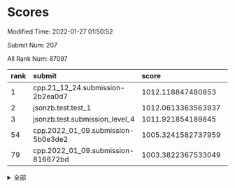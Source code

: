 # Scores

Modified Time: 2022-01-27 01:50:52

Submit Num: 207

All Rank Num: 87097

| rank |               submit               |       score        |       sigma        | pk_num |
| :--- | :--------------------------------- | :----------------- | :----------------- | :----- |
| 1    | cpp.21_12_24.submission-2b2ea0d7   | 1012.118847480853  | 0.8469792749202526 | 1683   |
| 2    | jsonzb.test.test_1                 | 1012.0613363563937 | 0.7701072527787272 | 1676   |
| 3    | jsonzb.test.submission_level_4     | 1011.921854189845  | 0.7869997235857343 | 1684   |
| 54   | cpp.2022_01_09.submission-5b0e3de2 | 1005.3241582737959 | 0.7378108548130916 | 1686   |
| 79   | cpp.2022_01_09.submission-816672bd | 1003.3822367533049 | 0.7173655454284682 | 1686   |


<details>
<summary>全部</summary>

| rank |                 submit                 |       score        |       sigma        | pk_num |
| :--- | :------------------------------------- | :----------------- | :----------------- | :----- |
| 1    | cpp.21_12_24.submission-2b2ea0d7       | 1012.118847480853  | 0.8469792749202526 | 1683   |
| 2    | jsonzb.test.test_1                     | 1012.0613363563937 | 0.7701072527787272 | 1676   |
| 3    | jsonzb.test.submission_level_4         | 1011.921854189845  | 0.7869997235857343 | 1684   |
| 4    | gobigger.level_3.submission_level_3_32 | 1011.6753142485775 | 0.7789560901065125 | 1684   |
| 5    | gobigger.level_3.submission_level_3_43 | 1011.5410372551594 | 0.7880687468952917 | 1684   |
| 6    | gobigger.level_3.submission_level_3_40 | 1011.3227741164874 | 0.7959480882251211 | 1688   |
| 7    | gobigger.level_3.submission_level_3_44 | 1011.2673448010269 | 0.7687157154238249 | 1684   |
| 8    | gobigger.level_3.submission_level_3_16 | 1011.2358686312942 | 0.7926899595492706 | 1675   |
| 9    | gobigger.level_3.submission_level_3_38 | 1011.07739311809   | 0.7603491872994245 | 1680   |
| 10   | gobigger.level_3.submission_level_3_42 | 1010.8958908869904 | 0.756052717648234  | 1682   |
| 11   | gobigger.level_3.submission_level_3_12 | 1010.8398907181142 | 0.7826542342320976 | 1687   |
| 12   | gobigger.level_3.submission_level_3_10 | 1010.821144460323  | 0.7555969005168007 | 1679   |
| 13   | gobigger.level_3.submission_level_3_7  | 1010.6781497988044 | 0.7715862138691725 | 1681   |
| 14   | gobigger.level_3.submission_level_3_48 | 1010.584851786997  | 0.7708997184057638 | 1680   |
| 15   | gobigger.level_3.submission_level_3_15 | 1010.5244135438323 | 0.7405598342174415 | 1686   |
| 16   | gobigger.level_3.submission_level_3_9  | 1010.4889409500812 | 0.7810486395596139 | 1684   |
| 17   | gobigger.level_3.submission_level_3_6  | 1010.4861841955088 | 0.7683380335783054 | 1681   |
| 18   | gobigger.level_3.submission_level_3_41 | 1010.4705222210827 | 0.7555153106625313 | 1688   |
| 19   | gobigger.level_3.submission_level_3_2  | 1010.4420440646632 | 0.7580388151672423 | 1682   |
| 20   | gobigger.level_3.submission_level_3_31 | 1010.356836619139  | 0.7743731535469845 | 1684   |
| 21   | gobigger.level_3.submission_level_3_49 | 1010.3387593060253 | 0.7893414002537031 | 1685   |
| 22   | gobigger.level_3.submission_level_3_26 | 1010.3287314743169 | 0.7589454160049404 | 1682   |
| 23   | gobigger.level_3.submission_level_3_18 | 1010.2580165940049 | 0.7649461435959821 | 1687   |
| 24   | gobigger.level_3.submission_level_3_46 | 1010.2465319503417 | 0.7629172009226278 | 1680   |
| 25   | gobigger.level_3.submission_level_3_5  | 1010.2106614224965 | 0.7464130611426467 | 1681   |
| 26   | gobigger.level_3.submission_level_3_39 | 1010.2038371344642 | 0.7634143137015598 | 1683   |
| 27   | gobigger.level_3.submission_level_3_29 | 1010.051453965958  | 0.772391362419019  | 1679   |
| 28   | gobigger.level_3.submission_level_3_24 | 1010.03359138078   | 0.7669689607363327 | 1684   |
| 29   | gobigger.level_3.submission_level_3_20 | 1010.0240695312016 | 0.780501148772892  | 1685   |
| 30   | gobigger.level_3.submission_level_3_3  | 1009.999888823652  | 0.7565751144980445 | 1678   |
| 31   | gobigger.level_3.submission_level_3_0  | 1009.9412569337053 | 0.7614629635546982 | 1676   |
| 32   | gobigger.level_3.submission_level_3_35 | 1009.9365635062134 | 0.7511748614025613 | 1682   |
| 33   | gobigger.level_3.submission_level_3_11 | 1009.9079240961705 | 0.7609680799006544 | 1680   |
| 34   | gobigger.level_3.submission_level_3_14 | 1009.8130237467341 | 0.748492173480293  | 1684   |
| 35   | gobigger.level_3.submission_level_3_23 | 1009.7942517378141 | 0.7653098737829029 | 1682   |
| 36   | gobigger.level_3.submission_level_3_47 | 1009.7606059261901 | 0.7565482619821381 | 1687   |
| 37   | gobigger.level_3.submission_level_3_27 | 1009.7285092688837 | 0.7577595344442558 | 1680   |
| 38   | gobigger.level_3.submission_level_3_22 | 1009.6555239957921 | 0.7621256174352038 | 1685   |
| 39   | gobigger.level_3.submission_level_3_30 | 1009.6416861515727 | 0.7634496354591426 | 1682   |
| 40   | gobigger.level_3.submission_level_3_25 | 1009.5952026238368 | 0.7543251200003671 | 1685   |
| 41   | gobigger.level_3.submission_level_3_13 | 1009.4807737967809 | 0.7768015038627939 | 1681   |
| 42   | gobigger.level_3.submission_level_3_34 | 1009.4192986407992 | 0.7330348689489979 | 1681   |
| 43   | gobigger.level_3.submission_level_3_33 | 1009.3785611259534 | 0.757768499014609  | 1684   |
| 44   | gobigger.level_3.submission_level_3_19 | 1009.346535017502  | 0.7412071934657155 | 1686   |
| 45   | gobigger.level_3.submission_level_3_28 | 1009.3338963242627 | 0.7581415549017875 | 1684   |
| 46   | gobigger.level_3.submission_level_3_21 | 1009.329580544959  | 0.7360488805155266 | 1680   |
| 47   | gobigger.level_3.submission_level_3_1  | 1009.2348083562049 | 0.7528724743143423 | 1683   |
| 48   | gobigger.level_3.submission_level_3_4  | 1008.8719326916447 | 0.7407779218722624 | 1682   |
| 49   | gobigger.level_3.submission_level_3_37 | 1008.7876559206627 | 0.7364665952972143 | 1678   |
| 50   | gobigger.level_3.submission_level_3_8  | 1008.7760529264841 | 0.7305304730681096 | 1680   |
| 51   | gobigger.level_3.submission_level_3_45 | 1008.6666716730363 | 0.7336317482205454 | 1680   |
| 52   | gobigger.level_3.submission_level_3_36 | 1008.4255430416059 | 0.7505116718918053 | 1682   |
| 53   | gobigger.level_3.submission_level_3_17 | 1008.2385866111696 | 0.7392948280477997 | 1681   |
| 54   | cpp.2022_01_09.submission-5b0e3de2     | 1005.3241582737959 | 0.7378108548130916 | 1686   |
| 55   | gobigger.level_1.submission_level_1_36 | 1005.1408318038687 | 0.7250900427942889 | 1675   |
| 56   | gobigger.level_1.submission_level_1_17 | 1004.9450678558769 | 0.7069265223301796 | 1679   |
| 57   | gobigger.level_1.submission_level_1_40 | 1004.4960039047937 | 0.7282575760093559 | 1692   |
| 58   | gobigger.level_1.submission_level_1_6  | 1004.4479628222721 | 0.7233774991972866 | 1686   |
| 59   | gobigger.level_1.submission_level_1_9  | 1004.3678815280311 | 0.7221763936127819 | 1681   |
| 60   | gobigger.level_1.submission_level_1_35 | 1004.363769383167  | 0.729205070403864  | 1679   |
| 61   | gobigger.level_1.submission_level_1_22 | 1004.3539996083691 | 0.725554849554655  | 1680   |
| 62   | gobigger.level_1.submission_level_1_16 | 1004.3105161451379 | 0.7234904997168461 | 1686   |
| 63   | gobigger.level_1.submission_level_1_23 | 1004.2269775000551 | 0.705925526518833  | 1681   |
| 64   | gobigger.level_1.submission_level_1_27 | 1004.2261017209204 | 0.7228986370233862 | 1685   |
| 65   | gobigger.level_1.submission_level_1_1  | 1004.1820760503333 | 0.7222739521185546 | 1686   |
| 66   | gobigger.level_1.submission_level_1_38 | 1004.1605524238411 | 0.7166144526047603 | 1680   |
| 67   | gobigger.level_1.submission_level_1_39 | 1003.9312174317931 | 0.721799100700599  | 1686   |
| 68   | gobigger.level_1.submission_level_1_7  | 1003.8618957610773 | 0.727811413240381  | 1685   |
| 69   | gobigger.level_1.submission_level_1_13 | 1003.8196636067395 | 0.7176923553899764 | 1680   |
| 70   | gobigger.level_1.submission_level_1_33 | 1003.7210250688419 | 0.7130547102318625 | 1685   |
| 71   | gobigger.level_1.submission_level_1_26 | 1003.6990791004619 | 0.71570305535357   | 1683   |
| 72   | gobigger.level_1.submission_level_1_44 | 1003.6973143077424 | 0.714412519141276  | 1686   |
| 73   | gobigger.level_1.submission_level_1_21 | 1003.6654281345453 | 0.7188810914442901 | 1688   |
| 74   | gobigger.level_1.submission_level_1_49 | 1003.6259678403889 | 0.7196079079654423 | 1682   |
| 75   | gobigger.level_1.submission_level_1_25 | 1003.6227048975919 | 0.7243091266393052 | 1680   |
| 76   | gobigger.level_1.submission_level_1_24 | 1003.5892419725709 | 0.7118301505589941 | 1681   |
| 77   | gobigger.level_1.submission_level_1_47 | 1003.5546882876846 | 0.7216092596448165 | 1686   |
| 78   | gobigger.level_1.submission_level_1_37 | 1003.5485756884741 | 0.7156089258092061 | 1682   |
| 79   | cpp.2022_01_09.submission-816672bd     | 1003.3822367533049 | 0.7173655454284682 | 1686   |
| 80   | gobigger.level_1.submission_level_1_12 | 1003.3483379729904 | 0.7182697815504286 | 1684   |
| 81   | gobigger.level_1.submission_level_1_42 | 1003.3302340449484 | 0.7111368265996967 | 1680   |
| 82   | gobigger.level_1.submission_level_1_30 | 1003.2923946119624 | 0.7187485185221368 | 1682   |
| 83   | gobigger.level_1.submission_level_1_45 | 1003.1579325457218 | 0.7215890854265096 | 1684   |
| 84   | gobigger.level_1.submission_level_1_41 | 1003.1163395179301 | 0.715137411404696  | 1680   |
| 85   | gobigger.level_1.submission_level_1_32 | 1003.099899942143  | 0.7160298967525969 | 1685   |
| 86   | gobigger.level_1.submission_level_1_4  | 1003.0827226323784 | 0.7133472627735172 | 1682   |
| 87   | gobigger.level_1.submission_level_1_14 | 1002.9712429499893 | 0.7088701297937875 | 1685   |
| 88   | gobigger.level_1.submission_level_1_29 | 1002.9579772180853 | 0.7183206711679049 | 1681   |
| 89   | gobigger.level_1.submission_level_1_20 | 1002.9260627642096 | 0.7168913083854446 | 1681   |
| 90   | gobigger.level_1.submission_level_1_28 | 1002.9232490468573 | 0.7079632239881235 | 1686   |
| 91   | gobigger.level_1.submission_level_1_8  | 1002.691680512574  | 0.7203542243502724 | 1683   |
| 92   | gobigger.level_1.submission_level_1_5  | 1002.6783408093057 | 0.7156552203694586 | 1684   |
| 93   | gobigger.level_1.submission_level_1_46 | 1002.5685393762752 | 0.711670251285009  | 1685   |
| 94   | gobigger.level_1.submission_level_1_18 | 1002.5154444341208 | 0.7239591851408166 | 1683   |
| 95   | gobigger.level_1.submission_level_1_34 | 1002.4229031415741 | 0.7104616773058223 | 1688   |
| 96   | gobigger.level_1.submission_level_1_11 | 1002.3996585494119 | 0.7127466623378095 | 1685   |
| 97   | gobigger.level_1.submission_level_1_3  | 1002.3185340297388 | 0.7158535678714368 | 1689   |
| 98   | gobigger.level_1.submission_level_1_2  | 1002.2838436424429 | 0.7236110390166145 | 1689   |
| 99   | gobigger.level_1.submission_level_1_43 | 1002.2188792728946 | 0.7055452211559909 | 1682   |
| 100  | gobigger.level_1.submission_level_1_31 | 1002.1119222588172 | 0.7152767911533077 | 1680   |
| 101  | gobigger.level_1.submission_level_1_15 | 1002.0691225977154 | 0.7184672061530608 | 1680   |
| 102  | gobigger.level_1.submission_level_1_19 | 1002.0098970992592 | 0.7167127561562603 | 1687   |
| 103  | gobigger.level_1.submission_level_1_0  | 1001.966063598072  | 0.7224277251683362 | 1682   |
| 104  | gobigger.level_1.submission_level_1_48 | 1001.9398530591162 | 0.7026272724167105 | 1682   |
| 105  | gobigger.level_1.submission_level_1_10 | 1001.7627212915835 | 0.7247893026837854 | 1680   |
| 106  | gobigger.random.submission_random_23   | 997.4736923901056  | 0.695579264694888  | 1688   |
| 107  | gobigger.random.submission_random_30   | 996.9977274436897  | 0.7068917442164077 | 1682   |
| 108  | gobigger.random.submission_random_32   | 996.9538124415438  | 0.7063909358368347 | 1677   |
| 109  | gobigger.random.submission_random_37   | 996.8039230321871  | 0.7025499393819478 | 1685   |
| 110  | gobigger.random.submission_random_14   | 996.636985620245   | 0.7133628648333342 | 1686   |
| 111  | gobigger.random.submission_random_3    | 996.6296036516214  | 0.7087051449373971 | 1682   |
| 112  | gobigger.random.submission_random_5    | 996.6039268061677  | 0.7102380479910188 | 1681   |
| 113  | gobigger.random.submission_random_39   | 996.597515355417   | 0.7138180229184595 | 1683   |
| 114  | gobigger.random.submission_random_29   | 996.5530168137532  | 0.7027790504374541 | 1682   |
| 115  | gobigger.random.submission_random_36   | 996.5379955379689  | 0.710873681856945  | 1680   |
| 116  | gobigger.random.submission_random_19   | 996.5218924143098  | 0.7044944627253609 | 1685   |
| 117  | gobigger.random.submission_random_33   | 996.4969619701527  | 0.7158716628835727 | 1684   |
| 118  | gobigger.random.submission_random_6    | 996.4402036225081  | 0.720365377000049  | 1685   |
| 119  | gobigger.random.submission_random_2    | 996.3983032109628  | 0.7091579419536264 | 1689   |
| 120  | gobigger.random.submission_random_1    | 996.3581758479385  | 0.7135709963400467 | 1682   |
| 121  | gobigger.random.submission_random_38   | 996.2967927997285  | 0.7118098169604593 | 1684   |
| 122  | gobigger.random.submission_random_4    | 996.269288350439   | 0.7020510660025883 | 1684   |
| 123  | gobigger.random.submission_random_46   | 996.2672013269249  | 0.7067607748478036 | 1684   |
| 124  | gobigger.random.submission_random_11   | 996.2519800913564  | 0.7145591588220628 | 1684   |
| 125  | gobigger.random.submission_random_10   | 996.2360730769221  | 0.6991271411929709 | 1681   |
| 126  | gobigger.random.submission_random_21   | 996.2318461234678  | 0.7075041929429587 | 1684   |
| 127  | gobigger.random.submission_random_43   | 996.1435844496815  | 0.7088784320720074 | 1684   |
| 128  | gobigger.random.submission_random_28   | 996.1283473815331  | 0.7129147975588113 | 1676   |
| 129  | gobigger.random.submission_random_25   | 996.0609280571753  | 0.7078439592494089 | 1680   |
| 130  | gobigger.random.submission_random_35   | 995.9811204515347  | 0.6980937447663706 | 1685   |
| 131  | gobigger.random.submission_random_9    | 995.9144734431703  | 0.7087719274523947 | 1685   |
| 132  | gobigger.random.submission_random_40   | 995.9118368080474  | 0.7123801061393885 | 1683   |
| 133  | gobigger.random.submission_random_12   | 995.8818290761428  | 0.7232218825696383 | 1687   |
| 134  | gobigger.random.submission_random_18   | 995.7731752737093  | 0.7140323706019384 | 1686   |
| 135  | gobigger.random.submission_random_0    | 995.7584535191577  | 0.7079150786908115 | 1685   |
| 136  | gobigger.random.submission_random_20   | 995.658234612381   | 0.707066551435134  | 1689   |
| 137  | gobigger.random.submission_random_34   | 995.5402852136008  | 0.6997816060311424 | 1685   |
| 138  | gobigger.random.submission_random_24   | 995.5151991853223  | 0.7061550574026231 | 1684   |
| 139  | gobigger.random.submission_random_49   | 995.4852311922126  | 0.7069867341865509 | 1681   |
| 140  | gobigger.random.submission_random_7    | 995.4405620773192  | 0.7229213406251442 | 1687   |
| 141  | gobigger.random.submission_random_48   | 995.4168991491775  | 0.7051510664060321 | 1683   |
| 142  | gobigger.random.submission_random_47   | 995.3669381582927  | 0.7464243870532391 | 1684   |
| 143  | gobigger.random.submission_random_42   | 995.3590742720664  | 0.6961471910383442 | 1684   |
| 144  | gobigger.random.submission_random_22   | 995.3484053551988  | 0.7085086849227622 | 1689   |
| 145  | gobigger.random.submission_random_41   | 995.2899386028355  | 0.7134398704768062 | 1682   |
| 146  | gobigger.random.submission_random_8    | 995.2624081039971  | 0.7112583090320314 | 1684   |
| 147  | gobigger.random.submission_random_45   | 995.1963103582184  | 0.713920541630332  | 1685   |
| 148  | gobigger.random.submission_random_44   | 994.9956509970824  | 0.7059830315113372 | 1685   |
| 149  | gobigger.level_2.submission_level_2_25 | 994.924329948044   | 0.7336614054374752 | 1682   |
| 150  | gobigger.random.submission_random_16   | 994.836510181241   | 0.7145763045647456 | 1686   |
| 151  | gobigger.random.submission_random_26   | 994.7313767847835  | 0.7106194996604899 | 1681   |
| 152  | gobigger.random.submission_random_15   | 994.7292439247337  | 0.7180597842342031 | 1685   |
| 153  | gobigger.random.submission_random_27   | 994.6215623056203  | 0.7216357797013496 | 1683   |
| 154  | gobigger.level_2.submission_level_2_39 | 994.4662241158151  | 0.7292627886996501 | 1681   |
| 155  | gobigger.random.submission_random_13   | 994.2689397570533  | 0.7138364101121445 | 1683   |
| 156  | gobigger.random.submission_random_17   | 994.267371450276   | 0.7075063171246988 | 1686   |
| 157  | gobigger.random.submission_random_31   | 994.2339656633451  | 0.7137789450208171 | 1680   |
| 158  | gobigger.level_2.submission_level_2_46 | 994.0928701547667  | 0.7202944555523478 | 1686   |
| 159  | gobigger.level_2.submission_level_2_17 | 993.6847012180386  | 0.7307384302544102 | 1687   |
| 160  | gobigger.level_2.submission_level_2_49 | 993.5139162867911  | 0.7262533779492172 | 1683   |
| 161  | gobigger.level_2.submission_level_2_18 | 992.9675630790582  | 0.7368241718190155 | 1679   |
| 162  | gobigger.level_2.submission_level_2_15 | 992.9503888420381  | 0.7468036495695363 | 1682   |
| 163  | gobigger.level_2.submission_level_2_10 | 992.9039575835263  | 0.7431325575043564 | 1682   |
| 164  | gobigger.level_2.submission_level_2_24 | 992.8429532821207  | 0.7550506827898529 | 1682   |
| 165  | gobigger.level_2.submission_level_2_13 | 992.7378086832329  | 0.7431512320486937 | 1685   |
| 166  | gobigger.level_2.submission_level_2_16 | 992.6596460097286  | 0.7430205332205349 | 1674   |
| 167  | gobigger.level_2.submission_level_2_31 | 992.657024035615   | 0.7278231694446471 | 1683   |
| 168  | gobigger.level_2.submission_level_2_1  | 992.5914453917455  | 0.7341594162766212 | 1681   |
| 169  | gobigger.level_2.submission_level_2_40 | 992.5724038406632  | 0.7654197898718365 | 1684   |
| 170  | gobigger.level_2.submission_level_2_34 | 992.3750948630914  | 0.7474285055685941 | 1686   |
| 171  | gobigger.level_2.submission_level_2_5  | 992.2994927507096  | 0.7523824793590987 | 1679   |
| 172  | gobigger.level_2.submission_level_2_29 | 992.2871289742111  | 0.7364589787991298 | 1684   |
| 173  | gobigger.level_2.submission_level_2_3  | 992.2501149256958  | 0.7292908141378096 | 1689   |
| 174  | gobigger.level_2.submission_level_2_35 | 992.2170062356096  | 0.7447763763054249 | 1687   |
| 175  | gobigger.level_2.submission_level_2_26 | 992.165222887168   | 0.7273764958726376 | 1685   |
| 176  | gobigger.level_2.submission_level_2_4  | 992.1162876135979  | 0.7497259449007005 | 1681   |
| 177  | gobigger.level_2.submission_level_2_38 | 991.9892574160394  | 0.7362039837897859 | 1681   |
| 178  | gobigger.level_2.submission_level_2_48 | 991.9639831304378  | 0.7469303569806212 | 1681   |
| 179  | gobigger.level_2.submission_level_2_14 | 991.910009361405   | 0.7544652738702007 | 1686   |
| 180  | gobigger.level_2.submission_level_2_28 | 991.9039423572996  | 0.755267144377923  | 1681   |
| 181  | gobigger.level_2.submission_level_2_20 | 991.8953893623093  | 0.753488060491728  | 1677   |
| 182  | gobigger.level_2.submission_level_2_19 | 991.8684517500282  | 0.7515578124896226 | 1685   |
| 183  | gobigger.level_2.submission_level_2_36 | 991.8536967195384  | 0.7655370714769878 | 1685   |
| 184  | gobigger.level_2.submission_level_2_6  | 991.7321944185398  | 0.7725702932331412 | 1683   |
| 185  | gobigger.level_2.submission_level_2_21 | 991.6326740705346  | 0.7439133534447031 | 1681   |
| 186  | gobigger.level_2.submission_level_2_11 | 991.5828674554567  | 0.737631171726459  | 1681   |
| 187  | gobigger.level_2.submission_level_2_8  | 991.5168685433314  | 0.7335044708789217 | 1684   |
| 188  | gobigger.level_2.submission_level_2_43 | 991.4903773232276  | 0.747683206641124  | 1683   |
| 189  | gobigger.level_2.submission_level_2_30 | 991.4822161758299  | 0.7438299361235964 | 1683   |
| 190  | gobigger.level_2.submission_level_2_23 | 991.4105924104505  | 0.7609468784892358 | 1686   |
| 191  | gobigger.level_2.submission_level_2_0  | 991.3621829287848  | 0.7837881667373784 | 1685   |
| 192  | gobigger.level_2.submission_level_2_2  | 991.3603104859728  | 0.7507552294173166 | 1688   |
| 193  | gobigger.level_2.submission_level_2_33 | 991.182420704981   | 0.7391701902253294 | 1681   |
| 194  | gobigger.level_2.submission_level_2_32 | 991.1204585001514  | 0.7610725599918696 | 1683   |
| 195  | gobigger.level_2.submission_level_2_7  | 990.9600850686651  | 0.7478032847354759 | 1686   |
| 196  | gobigger.level_2.submission_level_2_9  | 990.8362919530335  | 0.7698732948541369 | 1683   |
| 197  | gobigger.level_2.submission_level_2_37 | 990.7184140948943  | 0.7381884296419969 | 1684   |
| 198  | gobigger.level_2.submission_level_2_22 | 990.681343140041   | 0.7638907599318903 | 1682   |
| 199  | gobigger.level_2.submission_level_2_42 | 990.6482774377855  | 0.7580451435931347 | 1686   |
| 200  | gobigger.level_2.submission_level_2_45 | 990.5845162468394  | 0.769821802041627  | 1682   |
| 201  | gobigger.level_2.submission_level_2_27 | 990.3684623490437  | 0.7738724629720044 | 1680   |
| 202  | gobigger.level_2.submission_level_2_12 | 990.2480171786628  | 0.7652032781673834 | 1687   |
| 203  | gobigger.level_2.submission_level_2_44 | 990.0123287214294  | 0.7731940579515961 | 1678   |
| 204  | gobigger.level_2.submission_level_2_41 | 989.9643321657355  | 0.7484582131437949 | 1685   |
| 205  | gobigger.level_2.submission_level_2_47 | 989.8997267890834  | 0.7674098889977684 | 1684   |
| 206  | gobigger.none.submission_none_1        | 979.7826705502198  | 1.2917936750867771 | 1676   |
| 207  | gobigger.none.submission_none_0        | 976.5878614564434  | 1.2799771414075094 | 1677   |

</details>